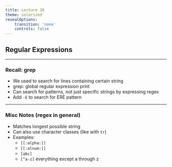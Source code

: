 ```yaml
---
title: Lecture 28
theme: solarized
revealOptions:
    transition: 'none'
    controls: false
---
```


## Regular Expressions

---

### Recall:  grep

* We used to search for lines containing certain string
* grep:  global regular expression print
* Can search for patterns, not just specific strings
  by expressing regex
* Add `-E` to search for ERE pattern

---

### Misc Notes (regex in general)

* Matches longest possible string
* Can also use character classes (like with `tr`)
* Examples:
    * `[[:alpha:]]`
    * `[[:alnum:]]`
    * `[abc]`
    * `[^a-z]` everything except a through z
